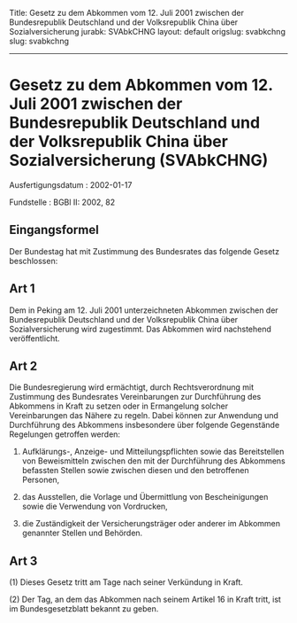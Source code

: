 Title: Gesetz zu dem Abkommen vom 12. Juli 2001 zwischen der Bundesrepublik Deutschland
  und der Volksrepublik China über Sozialversicherung
jurabk: SVAbkCHNG
layout: default
origslug: svabkchng
slug: svabkchng

---

# Gesetz zu dem Abkommen vom 12. Juli 2001 zwischen der Bundesrepublik Deutschland und der Volksrepublik China über Sozialversicherung (SVAbkCHNG)

Ausfertigungsdatum
:   2002-01-17

Fundstelle
:   BGBl II: 2002, 82



## Eingangsformel

Der Bundestag hat mit Zustimmung des Bundesrates das folgende Gesetz
beschlossen:


## Art 1

Dem in Peking am 12. Juli 2001 unterzeichneten Abkommen zwischen der
Bundesrepublik Deutschland und der Volksrepublik China über
Sozialversicherung wird zugestimmt. Das Abkommen wird nachstehend
veröffentlicht.


## Art 2

Die Bundesregierung wird ermächtigt, durch Rechtsverordnung mit
Zustimmung des Bundesrates Vereinbarungen zur Durchführung des
Abkommens in Kraft zu setzen oder in Ermangelung solcher
Vereinbarungen das Nähere zu regeln. Dabei können zur Anwendung und
Durchführung des Abkommens insbesondere über folgende Gegenstände
Regelungen getroffen werden:

1.  Aufklärungs-, Anzeige- und Mitteilungspflichten sowie das
    Bereitstellen von Beweismitteln zwischen den mit der Durchführung des
    Abkommens befassten Stellen sowie zwischen diesen und den betroffenen
    Personen,


2.  das Ausstellen, die Vorlage und Übermittlung von Bescheinigungen sowie
    die Verwendung von Vordrucken,


3.  die Zuständigkeit der Versicherungsträger oder anderer im Abkommen
    genannter Stellen und Behörden.





## Art 3

(1) Dieses Gesetz tritt am Tage nach seiner Verkündung in Kraft.

(2) Der Tag, an dem das Abkommen nach seinem Artikel 16 in Kraft
tritt, ist im Bundesgesetzblatt bekannt zu geben.

